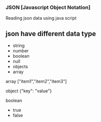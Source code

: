 ### JSON [Javascript Object Notation]
Reading json data using java script

## json have different data type 
- string 
- number 
- boolean 
- null 
- objects 
- array 



array 
	["item1","item2","item3"]

object 
	{"key": "value"}

boolean 
- true 
- false 



